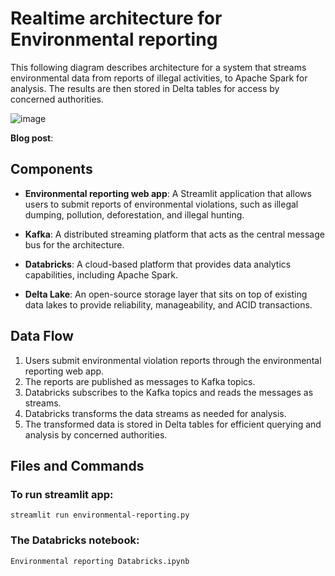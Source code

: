 # Realtime architecture for Environmental reporting

This following diagram describes architecture for a system that streams environmental data from reports of illegal activities, to Apache Spark for analysis. The results are then stored in Delta tables for access by concerned authorities.

![image](https://github.com/mudrap17/realtime-environmental-reporting/assets/76879120/0b00b45c-3636-4ccf-9960-11077d5f578b)


**Blog post**: 

## Components

- **Environmental reporting web app**: A Streamlit application that allows users to submit reports of environmental violations, such as illegal dumping, pollution, deforestation, and illegal hunting.
+ **Kafka**: A distributed streaming platform that acts as the central message bus for the architecture.
- **Databricks**: A cloud-based platform that provides data analytics capabilities, including Apache Spark.
+ **Delta Lake**: An open-source storage layer that sits on top of existing data lakes to provide reliability, manageability, and ACID transactions.

## Data Flow

1. Users submit environmental violation reports through the environmental reporting web app.
2. The reports are published as messages to Kafka topics.
3. Databricks subscribes to the Kafka topics and reads the messages as streams.
4. Databricks transforms the data streams as needed for analysis.
5. The transformed data is stored in Delta tables for efficient querying and analysis by concerned authorities.

## Files and Commands

### To run streamlit app: 
``` streamlit run environmental-reporting.py  ```

### The Databricks notebook: 
``` Environmental reporting Databricks.ipynb ```
